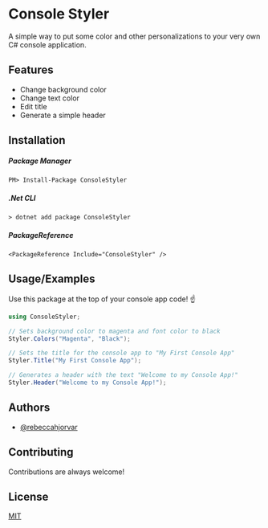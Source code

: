 
# Console Styler

A simple way to put some color and other personalizations to your very own C# console application.


## Features

- Change background color
- Change text color
- Edit title
- Generate a simple header


## Installation

##### Package Manager
```
PM> Install-Package ConsoleStyler
```    
##### .Net CLI
```
> dotnet add package ConsoleStyler
```   
##### PackageReference
```
<PackageReference Include="ConsoleStyler" />
```
## Usage/Examples

Use this package at the top of your console app code! ☝️

```c#
using ConsoleStyler;

// Sets background color to magenta and font color to black
Styler.Colors("Magenta", "Black");

// Sets the title for the console app to "My First Console App"
Styler.Title("My First Console App"); 

// Generates a header with the text "Welcome to my Console App!"
Styler.Header("Welcome to my Console App!");

```


## Authors

- [@rebeccahjorvar](https://www.github.com/rebeccahjorvar)


## Contributing

Contributions are always welcome!


## License

[MIT](https://choosealicense.com/licenses/mit/)

